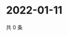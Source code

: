 # 2022-01-11

共 0 条

<!-- BEGIN WEIBO -->
<!-- 最后更新时间 Tue Jan 11 2022 23:21:35 GMT+0800 (China Standard Time) -->

<!-- END WEIBO -->
